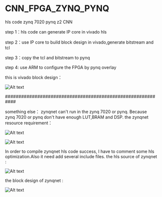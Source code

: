 # CNN_FPGA_ZYNQ_PYNQ
hls code zynq 7020 pynq z2 CNN


step 1：hls code can generate IP  core in vivado hls

step 2：use IP core to build block design in vivado,generate bitstream and tcl

step 3：copy the tcl and bitstream to pynq

step 4: use ARM to configure the FPGA by pynq overlay

this is vivado block design：


![Alt text](https://github.com/canteen-man/CNN_FPGA_ZYNQ_PYNQ/blob/master/vivado1.png)






















############################################################

something else：
zynqnet can't run in the zynq 7020 or pynq. Because  zynq 7020 or pynq don't have enough LUT,BRAM and DSP.
the zynqnet resource requirement：


![Alt text](https://github.com/canteen-man/CNN_FPGA_ZYNQ_PYNQ/blob/master/vivado2.png)











![Alt text](https://github.com/canteen-man/CNN_FPGA_ZYNQ_PYNQ/blob/master/vivado3.png)








In order to compile zynqnet hls code success, I have to comment some hls optimization.Also it need add several include files.
the hls source of zynqnet :








![Alt text](https://github.com/canteen-man/CNN_FPGA_ZYNQ_PYNQ/blob/master/vivado5.png)









the block design of zynqnet :










![Alt text](https://github.com/canteen-man/CNN_FPGA_ZYNQ_PYNQ/blob/master/vivado6.png)















